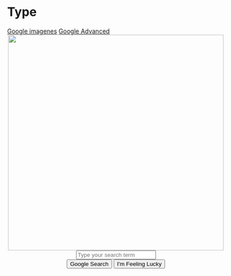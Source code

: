 # Type
<!DOCTYPE html>
<html lang="en">
    <head>
        <title>Search</title>
        <link rel="stylesheet" href="style2.css">
        <link href="//maxcdn.bootstrapcdn.com/font-awesome/4.1.0/css/font-awesome.min.css" rel="stylesheet">
        <a href="imagenes.html" title="Mi enlace">Google imagenes</a>
        <a href="advanced.html" title="Mi enlace">Google Advanced</a>
    </head>
    <body>
        <div class="container">
            <center class="vertical-center">
                <form action="https://google.com/search">
                    <center><img src="pyp.jpg" height="500px" width="500px"/></center>
                    <input type="text" name="q" class="searchbar" placeholder="Type your search term">
                    <br>
                    <input type="submit" value="Google Search" class="searchbutton">
                    <input type="submit" name="btnI" value="I'm Feeling Lucky" class="searchbutton">
                </form>
            </center>
        </div>
    </body>
</html>
